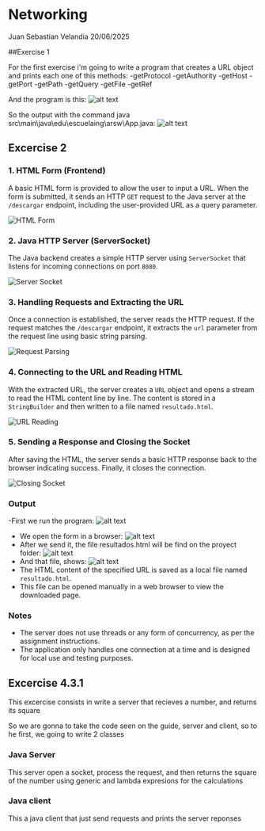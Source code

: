 # Networking
Juan Sebastian Velandia 20/06/2025

##Exercise 1

For the first exercise i'm going to write a program that creates a URL object and prints each one of this methods:
-getProtocol
-getAuthority
-getHost
-getPort
-getPath
-getQuery
-getFile
-getRef

And the program is this:
![alt text](<resources/ejercicio No 1.png>)

So the output with the command java src\main\java\edu\escuelaing\arsw\App.java:
![alt text](resources/ejercicio1.png)

## Excercise 2
### 1. HTML Form (Frontend)

A basic HTML form is provided to allow the user to input a URL. When the form is submitted, it sends an HTTP `GET` request to the Java server at the `/descargar` endpoint, including the user-provided URL as a query parameter.

![HTML Form](resources/ejercicio2front.png)

### 2. Java HTTP Server (ServerSocket)

The Java backend creates a simple HTTP server using `ServerSocket` that listens for incoming connections on port `8080`.

![Server Socket](resources/ejercicio2webSocket.png)

### 3. Handling Requests and Extracting the URL

Once a connection is established, the server reads the HTTP request. If the request matches the `/descargar` endpoint, it extracts the `url` parameter from the request line using basic string parsing.

![Request Parsing](resources/ejercicio2webSocket.png)

### 4. Connecting to the URL and Reading HTML

With the extracted URL, the server creates a `URL` object and opens a stream to read the HTML content line by line. The content is stored in a `StringBuilder` and then written to a file named `resultado.html`.

![URL Reading](resources/exercise2urlReader.png)

### 5. Sending a Response and Closing the Socket

After saving the HTML, the server sends a basic HTTP response back to the browser indicating success. Finally, it closes the connection.

![Closing Socket](resources/exercise2CloseSocket.png)


### Output

-First we run the program:
![alt text](resources/excercise2Example0.png)
- We open the form in a browser:
![alt text](resources/excercise2Example1.png)
- After we send it, the file resultados.html will be find on the proyect folder:
![alt text](resources/excercise2Example2.png)
- And that file, shows:
![alt text](resources/excercise2Example3.png)
- The HTML content of the specified URL is saved as a local file named `resultado.html`.
- This file can be opened manually in a web browser to view the downloaded page.

### Notes

- The server does not use threads or any form of concurrency, as per the assignment instructions.
- The application only handles one connection at a time and is designed for local use and testing purposes.


## Excercise 4.3.1
This excercise consists in write a server that recieves a number, and returns its square 

So we are gonna to take the code seen on the guide, server and client, so to he first, we going to write 2 classes

### Java Server
This server open a socket, process the request, and then returns the square of the number using generic and lambda expresions for the calculations

### Java client
This a java client that just send requests and prints the server reponses

